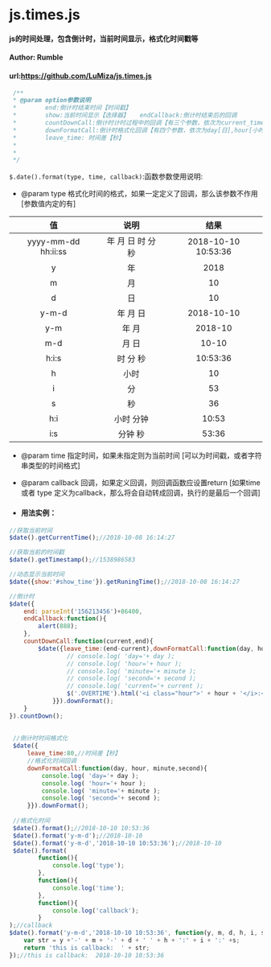 # js.times.js
#### js的时间处理，包含倒计时，当前时间显示，格式化时间戳等
#### Author: Rumble
#### url:https://github.com/LuMiza/js.times.js
```javascript
 /** 
 * @param option参数说明
 *        end:倒计时结束时间【时间戳】
 *        show:当前时间显示【选择器】   endCallback:倒计时结束后的回调
 *        countDownCall:倒计时计时过程中的回调【有三个参数，依次为current_time[当前计时器时间],end[结束时间]】,
 *        downFormatCall:倒计时格式化回调【有四个参数，依次为day[日],hour[小时],minute[分钟],second[秒]】
 *        leave_time: 时间差【秒】
 *       
 *        
 */
```

`$.date().format(type, time, callback)`:函数参数使用说明:
* @param type 格式化时间的格式，如果一定定义了回调，那么该参数不作用  [参数值内定的有]

| 值        | 说明   | 结果 |
| :--------:   | :-----:  | :-----:  |
| yyyy-mm-dd hh:ii:ss     | 年 月 日 时 分 秒 |2018-10-10 10:53:36 |
| y        |   年 |2018  |
|      m        |   月       |10|
|      d        |    日      |10|
|        y-m-d      |    年 月 日      |2018-10-10 |
| y-m        |    年 月   |2018-10 |
|    m-d          |    月 日      |   10-10 |
|      h:i:s        |     时 分 秒     |  10:53:36 |
|         h       |      小时    | 10 |
|         i     |      分    | 53 |
|        s      |     秒     | 36 |
|       h:i       |     小时 分钟     |10:53|
|        i:s      |     分钟 秒     |53:36|

* @param time 指定时间，如果未指定则为当前时间  [可以为时间戳，或者字符串类型的时间格式]
* @param callback 回调，如果定义回调，则回调函数应设置return     [如果time 或者 type 定义为callback，那么将会自动转成回调，执行的是最后一个回调]

* #### 用法实例：
```javascript
//获取当前时间
$date().getCurrentTime();//2018-10-08 16:14:27

//获取当前的时间戳
$date().getTimestamp();//1538986583

//动态显示当前时间
$date({show:'#show_time'}).getRuningTime();//2018-10-08 16:14:27

//倒计时
$date({
    end: parseInt('156213456')+86400,
    endCallback:function(){
        alert(888);
    },
    countDownCall:function(current,end){
        $date({leave_time:(end-current),downFormatCall:function(day, hour, minute,second){
                // console.log( 'day='+ day );
                // console.log( 'hour='+ hour );
                // console.log( 'minute='+ minute );
                // console.log( 'second='+ second );
                // console.log( 'current='+ current );
                $('.OVERTIME').html('<i class="hour">' + hour + '</i>:<i class="min">' + minute + '</i>:<i class="sec">' + second + '</i>');
            }}).downFormat();
    }
}).countDown();
 
 
 //倒计时时间格式化
 $date({
     leave_time:80,//时间差【秒】
     //格式化时间回调
     downFormatCall:function(day, hour, minute,second){
         console.log( 'day='+ day );
         console.log( 'hour='+ hour );
         console.log( 'minute='+ minute );
         console.log( 'second='+ second );
     }}).downFormat();
 
 //格式化时间
 $date().format();//2018-10-10 10:53:36
 $date().format('y-m-d');//2018-10-10
 $date().format('y-m-d','2018-10-10 10:53:36');//2018-10-10
 $date().format(
 		function(){
 			console.log('type');
 		},
 		function(){
 			console.log('time');
 		},
 		function(){
 			console.log('callback');
 		}
);//callback
$date().format('y-m-d','2018-10-10 10:53:36', function(y, m, d, h, i, s) {
    var str = y +'-' + m + '-' + d + ' ' + h + ':' + i + ':' +s;
    return 'this is callback:  ' + str;
});//this is callback:  2018-10-10 10:53:36
```
